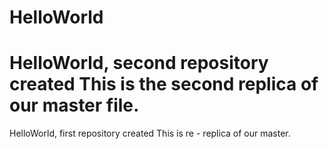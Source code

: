 # HelloWorld

HelloWorld, second repository created 
This is the second replica of our master file.
=======
HelloWorld, first repository created 
This is re - replica of our master.

